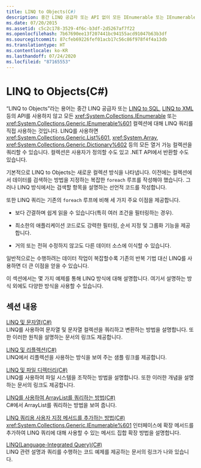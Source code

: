 ```yaml
---
title: LINQ to Objects(C#)
description: 중간 LINQ 공급자 또는 API 없이 모든 IEnumerable 또는 IEnumerable<T> 컬렉션으로 LINQ 쿼리를 사용하는 C#의 LINQ to Objects에 대해 알아봅니다.
ms.date: 07/20/2015
ms.assetid: c5c2c178-3529-4f6c-b3df-2d5267af7f22
ms.openlocfilehash: 7b67690ee13f207441bc94155acd91047b63b3df
ms.sourcegitcommit: 87cfeb69226fef01acb17c56c86f978f4f4a13db
ms.translationtype: HT
ms.contentlocale: ko-KR
ms.lasthandoff: 07/24/2020
ms.locfileid: "87165553"
---
```

# <a name="linq-to-objects-c"></a>LINQ to Objects(C#)

“LINQ to Objects”라는 용어는 중간 LINQ 공급자 또는 [LINQ to SQL](../../../../framework/data/adonet/sql/linq/index.md), [LINQ to XML](./linq-to-xml-overview.md) 등의 API를 사용하지 않고 모든 <xref:System.Collections.IEnumerable> 또는 <xref:System.Collections.Generic.IEnumerable%601> 컬렉션에 대해 LINQ 쿼리를 직접 사용하는 것입니다. LINQ를 사용하면 <xref:System.Collections.Generic.List%601>, <xref:System.Array>, <xref:System.Collections.Generic.Dictionary%602> 등의 모든 열거 가능 컬렉션을 쿼리할 수 있습니다. 컬렉션은 사용자가 정의할 수도 있고 .NET API에서 반환할 수도 있습니다.  
  
 기본적으로 LINQ to Objects는 새로운 컬렉션 방식을 나타냅니다. 이전에는 컬렉션에서 데이터를 검색하는 방법을 지정하는 복잡한 `foreach` 루프를 작성해야 했습니다. 그러나 LINQ 방식에서는 검색할 항목을 설명하는 선언적 코드를 작성합니다.  
  
 또한 LINQ 쿼리는 기존의 `foreach` 루프에 비해 세 가지 주요 이점을 제공합니다.  
  
- 보다 간결하며 쉽게 읽을 수 있습니다(특히 여러 조건을 필터링하는 경우).  
  
- 최소한의 애플리케이션 코드로도 강력한 필터링, 순서 지정 및 그룹화 기능을 제공합니다.  
  
- 거의 또는 전혀 수정하지 않고도 다른 데이터 소스에 이식할 수 있습니다.  
  
 일반적으로는 수행하려는 데이터 작업이 복잡할수록 기존의 반복 기법 대신 LINQ를 사용하면 더 큰 이점을 얻을 수 있습니다.  
  
 이 섹션에서는 몇 가지 예제를 통해 LINQ 방식에 대해 설명합니다. 여기서 설명하는 방식 외에도 다양한 방식을 사용할 수 있습니다.  
  
## <a name="in-this-section"></a>섹션 내용  
 [LINQ 및 문자열(C#)](./linq-and-strings.md)  
 LINQ를 사용하여 문자열 및 문자열 컬렉션을 쿼리하고 변환하는 방법을 설명합니다. 또한 이러한 원칙을 설명하는 문서의 링크도 제공합니다.  
  
 [LINQ 및 리플렉션(C#)](how-to-query-an-assembly-s-metadata-with-reflection-linq.md)  
 LINQ에서 리플렉션을 사용하는 방식을 보여 주는 샘플 링크를 제공합니다.  
  
 [LINQ 및 파일 디렉터리(C#)](./linq-and-file-directories.md)  
 LINQ를 사용하여 파일 시스템을 조작하는 방법을 설명합니다. 또한 이러한 개념을 설명하는 문서의 링크도 제공합니다.  
  
 [LINQ를 사용하여 ArrayList를 쿼리하는 방법(C#)](./how-to-query-an-arraylist-with-linq.md)  
 C#에서 ArrayList를 쿼리하는 방법을 보여 줍니다.  
  
 [LINQ 쿼리용 사용자 지정 메서드를 추가하는 방법(C#)](./how-to-add-custom-methods-for-linq-queries.md)  
 <xref:System.Collections.Generic.IEnumerable%601> 인터페이스에 확장 메서드를 추가하여 LINQ 쿼리에 대해 사용할 수 있는 메서드 집합 확장 방법을 설명합니다.  
  
 [LINQ(Language-Integrated Query)(C#)](./index.md)  
 LINQ 관련 설명과 쿼리를 수행하는 코드 예제를 제공하는 문서의 링크가 나와 있습니다.
